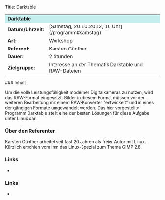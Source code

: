 Title: Darktable

<table border="0" cellpadding="3" cellspacing="0" width="100%">
<tr>
<td colspan="3" style="font-weight: bold; background-color: #c4eeee;">
Darktable

</td>
</tr>
<tr>
<td style="font-weight: bold;">
Datum/Uhrzeit:

</td>
<td>
[Samstag, 20.10.2012, 10 Uhr](/programm#samstag)

</td>
</tr>
<tr>
<td style="font-weight: bold;">
Art:

</td>
<td>
Workshop

</td>
</tr>
<tr>
<td style="font-weight: bold;">
Referent:

</td>
<td>
Karsten Günther

</td>
</tr>
<tr>
<td style="font-weight: bold;">
Dauer:

</td>
<td>
2 Stunden

</td>
</tr>
<tr>
<td style="font-weight: bold;">
Zielgruppe:

</td>
<td>
Interesse an der Thematik Darktable und RAW-Dateien

</td>
</tr>
</table>
### Inhalt

Um die volle Leistungsfähigkeit moderner Digitalkameras zu nutzen, wird
das RAW-Format eingesetzt. Bilder in diesem Format müssen vor der
weiteren Bearbeitung mit einem RAW-Konverter "entwickelt" und in eines
der gängigen Formate umgewandelt werden. Das hier vorgestellte Programm
Darktable stellt eine der besten Lösungen für diese Aufgabe unter Linux
dar.

### Über den Referenten

Karsten Günther arbeitet seit fast 20 Jahren als freier Autor mit Linux.
Kürzlich erschien vom ihm das Linux-Spezial zum Thema GIMP 2.8.

### Links

-   

### Links

-   

